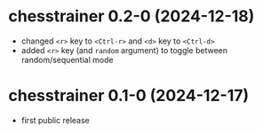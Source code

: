 # chesstrainer 0.2-0 (2024-12-18)

- changed `<r>` key to `<Ctrl-r>` and `<d>` key to `<Ctrl-d>`
- added `<r>` key (and `random` argument) to toggle between random/sequential mode

# chesstrainer 0.1-0 (2024-12-17)

- first public release
